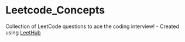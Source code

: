 # Leetcode_Concepts
Collection of LeetCode questions to ace the coding interview! - Created using [LeetHub](https://github.com/QasimWani/LeetHub)

